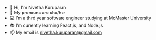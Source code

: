 - 👋 Hi, I'm Nivetha Kuruparan
- 👧 My pronouns are she/her
- 💻 I’m a third year software engineer studying at McMaster University
- 📚 I’m currently learning React.js, and Node.js
- 📫 My email is nivetha.kuruparan@gmail.com 

<!---
nivetha-kuruparan/nivetha-kuruparan is a ✨ special ✨ repository because its `README.md` (this file) appears on your GitHub profile.
You can click the Preview link to take a look at your changes.
--->

